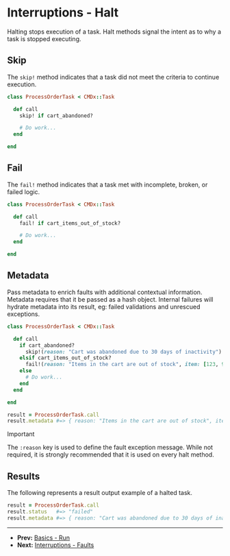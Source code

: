 # Interruptions - Halt

Halting stops execution of a task. Halt methods signal the intent as to why a task
is stopped executing.

## Skip

The `skip!` method indicates that a task did not meet the criteria to continue execution.

```ruby
class ProcessOrderTask < CMDx::Task

  def call
    skip! if cart_abandoned?

    # Do work...
  end

end
```

## Fail

The `fail!` method indicates that a task met with incomplete, broken, or failed logic.

```ruby
class ProcessOrderTask < CMDx::Task

  def call
    fail! if cart_items_out_of_stock?

    # Do work...
  end

end
```

## Metadata

Pass metadata to enrich faults with additional contextual information. Metadata requires
that it be passed as a hash object. Internal failures will hydrate metadata into its result,
eg: failed validations and unrescued exceptions.

```ruby
class ProcessOrderTask < CMDx::Task

  def call
    if cart_abandoned?
      skip!(reason: "Cart was abandoned due to 30 days of inactivity")
    elsif cart_items_out_of_stock?
      fail!(reason: "Items in the cart are out of stock", item: [123, 987])
    else
      # Do work...
    end
  end

end

result = ProcessOrderTask.call
result.metadata #=> { reason: "Items in the cart are out of stock", item: [123, 987] }
```

> [!Important]
> The `:reason` key is used to define the fault exception message. While not
> required, it is strongly recommended that it is used on every halt method.

## Results

The following represents a result output example of a halted task.

```ruby
result = ProcessOrderTask.call
result.status   #=> "failed"
result.metadata #=> { reason: "Cart was abandoned due to 30 days of inactivity" }
```

---

- **Prev:** [Basics - Run](https://github.com/drexed/cmdx/blob/main/docs/basics/run.md)
- **Next:** [Interruptions - Faults](https://github.com/drexed/cmdx/blob/main/docs/interruptions/faults.md)
